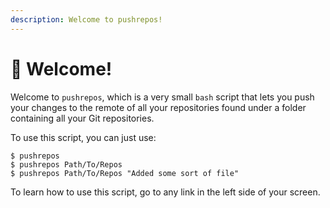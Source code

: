 ```yaml
---
description: Welcome to pushrepos!
---
```


# 👋 Welcome!

Welcome to `pushrepos`, which is a very small `bash` script that lets you push your changes to the remote of all your repositories found under a folder containing all your Git repositories.

To use this script, you can just use:

```
$ pushrepos
$ pushrepos Path/To/Repos
$ pushrepos Path/To/Repos "Added some sort of file"
```

To learn how to use this script, go to any link in the left side of your screen.
